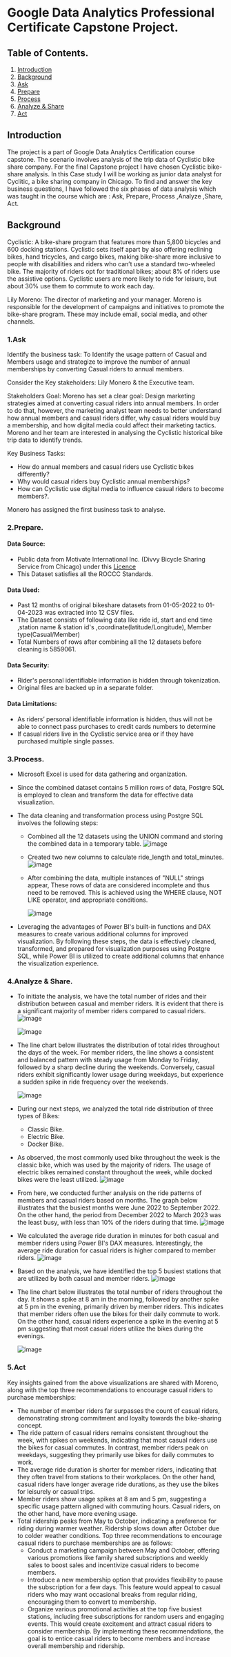 # Google Data Analytics Professional Certificate Capstone Project.
## Table of Contents.
1. [Introduction](README.md#introduction)
2. [Background](README.md#background)
3. [Ask](README.md#1ask)
4. [Prepare](README.md#2prepare)
5. [Process](README.md#3process)
6. [Analyze & Share](README.md#4analyze--share)
7. [Act](README.md#5act)

## Introduction
The project is a part of Google Data Analytics Certification course capstone. The scenario involves analysis of the trip data of Cyclistic bike share company.
For the final Capstone project I have chosen Cyclistic bike-share analysis. In this Case study I will be working as junior data analyst for Cyclitic,
a bike sharing company in Chicago.
To find and answer the key business questions, I have followed the six phases of data analysis which was taught in the course which are : Ask, Prepare,
Process ,Analyze ,Share, Act.

## Background
Cyclistic: A bike-share program that features more than 5,800 bicycles and 600 docking stations. Cyclistic sets itself
apart by also offering reclining bikes, hand tricycles, and cargo bikes, making bike-share more inclusive to people with
disabilities and riders who can’t use a standard two-wheeled bike. The majority of riders opt for traditional bikes; about
8% of riders use the assistive options. Cyclistic users are more likely to ride for leisure, but about 30% use them to
commute to work each day.

Lily Moreno: The director of marketing and your manager. Moreno is responsible for the development of campaigns
and initiatives to promote the bike-share program. These may include email, social media, and other channels.

### 1.Ask
Identify the business task:
To Identify the usage pattern of Casual and Members  usage and strategize to improve the number of annual memberships by converting 
Casual riders to annual members.

Consider the Key stakeholders:
Lily Monero & the Executive team.

Stakeholders Goal:
Moreno has set a clear goal: Design marketing strategies aimed at converting casual riders into annual members. In order to
do that, however, the marketing analyst team needs to better understand how annual members and casual riders differ, why
casual riders would buy a membership, and how digital media could affect their marketing tactics. Moreno and her team are
interested in analysing the Cyclistic historical bike trip data to identify trends.
	
Key Business Tasks:
* How do annual members and casual riders use Cyclistic bikes differently?
* Why would casual riders buy Cyclistic annual memberships?
* How can Cyclistic use digital media to influence casual riders to become members?.
	
Monero has assigned  the first business task to analyse.

### 2.Prepare.
#### Data Source: 
* Public data from Motivate International Inc. (Divvy Bicycle Sharing Service from Chicago) under this [Licence](https://ride.divvybikes.com/data-license-agreement)
* This Dataset satisfies all the ROCCC Standards.

#### Data Used: 
* Past 12 months of original bikeshare datasets from 01-05-2022 to 01-04-2023 was extracted into 12 CSV files.
* The Dataset consists of following data like ride id, start  and end time ,station name & station id's ,coordinate(latitude/Longitude),
	Member type(Casual/Member)
* Total Numbers of rows after combining all the 12 datasets before cleaning is 5859061.
#### Data Security:
* Rider's personal identifiable information is hidden through tokenization.
* Original files are backed up in a separate folder.
#### Data Limitations:
* As riders’ personal identifiable information is hidden, thus will not be able to connect pass purchases to credit cards numbers to determine
* If casual riders live in the Cyclistic service area or if they have purchased multiple single passes.

### 3.Process.
* Microsoft Excel is used for data gathering and organization.
* Since the combined dataset contains 5 million rows of data, Postgre SQL is employed to clean and transform the data for effective data visualization.
* The data cleaning and transformation process using Postgre SQL involves the following steps:
    * Combined all the 12 datasets using the UNION command and storing the combined data in a temporary table.
        ![image](https://github.com/ananthpy/Cyclistic/assets/61512024/07deefbe-0be4-459c-a62a-4de9c50f43cb)
    * Created two new columns to calculate ride_length and total_minutes.
        ![image](https://github.com/ananthpy/Cyclistic/assets/61512024/dbe19b4c-cb6c-462d-8b20-b760d4496bbf)
    * After combining the data, multiple instances of "NULL" strings appear, These rows of data are considered incomplete and thus need to be removed. This is 
      achieved using the WHERE clause, NOT LIKE operator, and appropriate conditions.
      
      ![image](https://github.com/ananthpy/Cyclistic/assets/61512024/5ae73def-f41a-4c91-932b-07c79fc7b197)

* Leveraging the advantages of Power BI's built-in functions and DAX measures to create various additional columns for improved visualization.
  By following these steps, the data is effectively cleaned, transformed, and prepared for visualization purposes using Postgre SQL, while Power BI is utilized to 
  create additional columns that enhance the visualization experience.
### 4.Analyze & Share.
* To initiate the analysis, we have the total number of rides and their distribution between casual and member riders. It is evident that there is a significant majority of member riders compared to casual riders.
    ![image](https://github.com/ananthpy/Cyclistic/assets/61512024/c21e523c-cb51-4b71-a654-1424295972a8)
  
    ![image](https://github.com/ananthpy/Cyclistic/assets/61512024/33458ed1-d7cf-44fe-9222-066883cb4561)
* The line chart below illustrates the distribution of total rides throughout the days of the week. For member riders, the line shows a consistent and balanced 
  pattern with steady usage from Monday to Friday, followed by a sharp decline during the weekends. Conversely, casual riders exhibit significantly lower usage 
  during weekdays, but experience a sudden spike in ride frequency over the weekends.

  ![image](https://github.com/ananthpy/Cyclistic/assets/61512024/3719aa60-5313-47b9-a540-663801800ffd)
  
* During our next steps, we analyzed the total ride distribution of three types of Bikes:
    * Classic Bike.
    * Electric Bike.
    * Docker Bike.
* As observed, the most commonly used bike throughout the week is the classic bike, which was used by the majority of riders. The usage of electric bikes remained constant throughout the week, while docked bikes were the least utilized.
![image](https://github.com/ananthpy/Cyclistic/assets/61512024/8c8d2204-c541-41dd-9e0d-4cd04bd116b3)

* From here, we conducted further analysis on the ride patterns of members and casual riders based on months. The graph below illustrates that the busiest months were June 2022 to September 2022. On the other hand, the period from December 2022 to March 2023 was the least busy, with less than 10% of the riders during that time.
    ![image](https://github.com/ananthpy/Cyclistic/assets/61512024/0587b191-2d84-4b4a-8d64-2d857bfc91f7)
* We calculated the average ride duration in minutes for both casual and member riders using Power BI's DAX measures. Interestingly, the average ride duration for casual riders is higher compared to member riders.
    ![image](https://github.com/ananthpy/Cyclistic/assets/61512024/3c9117de-51cf-46f9-befb-83d189803675)
* Based on the analysis, we have identified the top 5 busiest stations that are utilized by both casual and member riders.
    ![image](https://github.com/ananthpy/Cyclistic/assets/61512024/8beae09e-50ad-46dd-b673-16882325a48a)
* The line chart below illustrates the total number of riders throughout the day. It shows a spike at 8 am in the morning, followed by another spike at 5 pm in the evening, primarily driven by member riders. This indicates that member riders often use the bikes for their daily commute to work. On the other hand, casual riders experience a spike in the evening at 5 pm suggesting that most casual riders utilize the bikes during the evenings.

  ![image](https://github.com/ananthpy/Cyclistic/assets/61512024/a7829b1d-4d8b-4373-a78c-0f34740d3f1d)
  
### 5.Act
Key insights gained from the above visualizations are shared with Moreno, along with the top three recommendations to encourage casual riders to purchase memberships:
* The number of member riders far surpasses the count of casual riders, demonstrating strong commitment and loyalty towards the bike-sharing concept.
* The ride pattern of casual riders remains consistent throughout the week, with spikes on weekends, indicating that most casual riders use the bikes for casual commutes. In contrast, member riders peak on weekdays, suggesting they primarily use bikes for daily commutes to work.
* The average ride duration is shorter for member riders, indicating that they often travel from stations to their workplaces. On the other hand, casual riders have longer average ride durations, as they use the bikes for leisurely or casual trips.
* Member riders show usage spikes at 8 am and 5 pm, suggesting a specific usage pattern aligned with commuting hours. Casual riders, on the other hand, have more evening usage.
* Total ridership peaks from May to October, indicating a preference for riding during warmer weather. Ridership slows down after October due to colder weather conditions.
Top three recommendations to encourage casual riders to purchase memberships are as follows:
  * Conduct a marketing campaign between May and October, offering various promotions like family shared subscriptions and weekly sales to boost sales and incentivize casual riders to become members.
  * Introduce a new membership option that provides flexibility to pause the subscription for a few days. This feature would appeal to casual riders who may want occasional breaks from regular riding, encouraging them to convert to membership.
  * Organize various promotional activities at the top five busiest stations, including free subscriptions for random users and engaging events. This would create excitement and attract casual riders to consider membership.
By implementing these recommendations, the goal is to entice casual riders to become members and increase overall membership and ridership.








					
					
					
								
														




